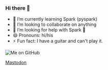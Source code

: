 ### Hi there 👋

- 🌱 I’m currently learning Spark (pyspark)
- 👯 I’m looking to collaborate on anything
- 🤔 I’m looking for help with Spark 🤡
- 😄 Pronouns: hi/his
- ⚡ Fun fact: I have a guitar and can't play it.


![Me on GitHub](https://github-readme-stats.vercel.app/api?username=ilosamart)

<a rel="me" href="https://mastodon.tramasoli.com/@ilosamart">Mastodon</a>
